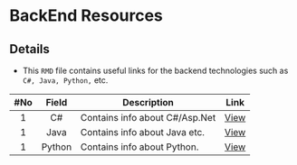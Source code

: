 # BackEnd Resources

## Details
* This `RMD` file contains useful links for the backend technologies such as `C#, Java, Python,` etc.

|#No|Field|Description|Link|
| :----: | :--------------------------: | ----------------------------------------------- | :-----------: |
| 1 | C# | Contains info about C#/Asp.Net | [View](https://github.com/mannam95/HelpfulResources/tree/main/backend/c%23) |
| 1 | Java | Contains info about Java etc. | [View](https://github.com/mannam95/HelpfulResources/tree/main/backend/java) |
| 1 | Python | Contains info about Python. | [View](https://github.com/mannam95/HelpfulResources/tree/main/backend/python) |